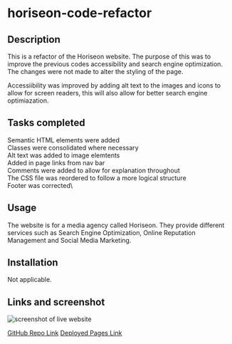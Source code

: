 # horiseon-code-refactor

## Description

This is a refactor of the Horiseon website. The purpose of this was to improve the previous codes accessibility and search engine optimization. The changes were not made to alter the styling of the page.

Accessiibility was improved by adding alt text to the images and icons to allow for screen readers, this will also allow for better search engine optimiazation.

## Tasks completed

Semantic HTML elements were added\
Classes were consolidated where necessary\
Alt text was added to image elemtents\
Added in page links from nav bar\
Comments were added to allow for explanation throughout\
The CSS file was reordered to follow a more logical structure\
Footer was corrected\

## Usage

The website is for a media agency called Horiseon. They provide different services such as Search Engine Optimization, Online Reputation Management and Social Media Marketing.

## Installation

Not applicable.

## Links and screenshot

![screenshot of live website](horiseon-code-refactor/assets/images/screencapture-file-Users-jaynie-bootcamp-MODULE1-horiseon-code-refactor-index-html-2022-11-28-15_54_39.png "screenshot of the website")

[GitHub Repo Link](https://github.com/JST92/horiseon-code-refactor "GitHub Repo Link")
[Deployed Pages Link](https://jst92.github.io/horiseon-code-refactor/ "Deployed Pages Link")
